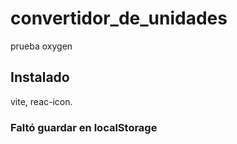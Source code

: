 # convertidor_de_unidades
prueba oxygen

## Instalado
vite, reac-icon.

### Faltó guardar en localStorage

